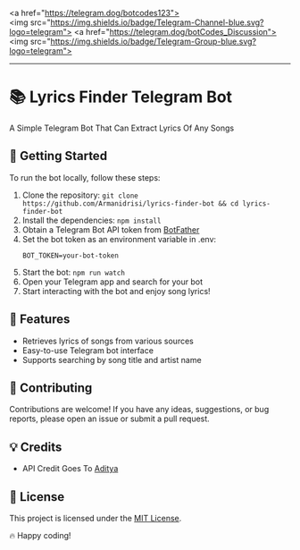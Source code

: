 <a href="https://telegram.dog/botcodes123"><img src="https://img.shields.io/badge/Telegram-Channel-blue.svg?logo=telegram"></a>
<a href="https://telegram.dog/botCodes_Discussion"><img src="https://img.shields.io/badge/Telegram-Group-blue.svg?logo=telegram"></a>

---

# 📚 Lyrics Finder Telegram Bot

A Simple Telegram Bot That Can Extract Lyrics Of Any Songs

## 🚀 Getting Started

To run the bot locally, follow these steps:

1. Clone the repository: `git clone https://github.com/Armanidrisi/lyrics-finder-bot && cd lyrics-finder-bot`
2. Install the dependencies: `npm install`
3. Obtain a Telegram Bot API token from [BotFather](https://t.me/BotFather)
4. Set the bot token as an environment variable in .env:
   ```shell
   BOT_TOKEN=your-bot-token
   ```
5. Start the bot: `npm run watch`
6. Open your Telegram app and search for your bot
7. Start interacting with the bot and enjoy song lyrics!

## 🎵 Features

- Retrieves lyrics of songs from various sources
- Easy-to-use Telegram bot interface
- Supports searching by song title and artist name

## 🤝 Contributing

Contributions are welcome! If you have any ideas, suggestions, or bug reports, please open an issue or submit a pull request.

## 💡 Credits

- API Credit Goes To [Aditya](https://github.com/xditya)

## 📃 License

This project is licensed under the [MIT License](LICENSE).

🔥 Happy coding!
